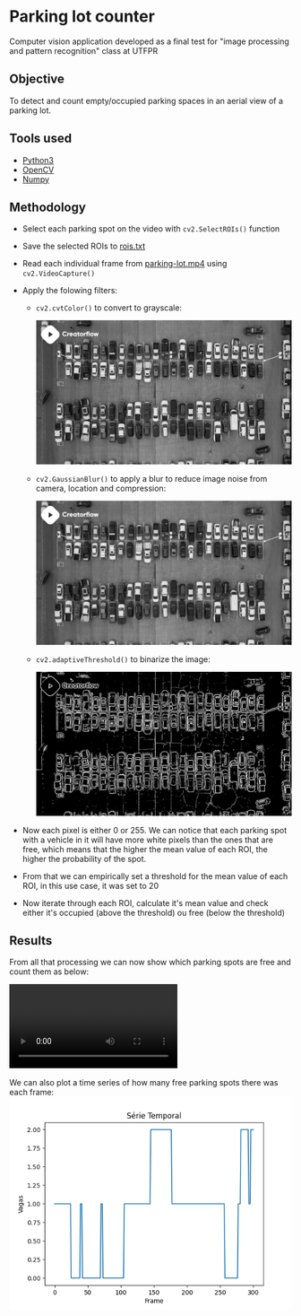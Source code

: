 # Parking lot counter
Computer vision application developed as a final test for "image processing and pattern recognition" class at UTFPR

## Objective
To detect and count empty/occupied parking spaces in an aerial view of a parking lot.

## Tools used
- [Python3](https://www.python.org/)
- [OpenCV](https://opencv.org/)
- [Numpy](https://numpy.org/)

## Methodology
- Select each parking spot on the video with `cv2.SelectROIs()` function
- Save the selected ROIs to [rois.txt](/rois.txt)
- Read each individual frame from [parking-lot.mp4](/videos/parking-lot.mp4) using `cv2.VideoCapture()`
- Apply the folowing filters:
    - `cv2.cvtColor()` to convert to grayscale:

        ![Grayscale image](/gray.png)
    - `cv2.GaussianBlur()` to apply a blur to reduce image noise from camera, location and compression:

        ![Blurred image](/blur.png)
    
    - `cv2.adaptiveThreshold()` to binarize the image:

        ![Binary image](/thresh.png)

- Now each pixel is either 0 or 255. We can notice that each parking spot with a vehicle in it will have more white pixels than the ones that are free, which means that the higher the mean value of each ROI, the higher the probability of the spot.

- From that we can empirically set a threshold for the mean value of each ROI, in this use case, it was set to 20

- Now iterate through each ROI, calculate it's mean value and check either it's occupied (above the threshold) ou free (below the threshold)


## Results

From all that processing we can now show which parking spots are free and count them as below:

![Result video](/videos/output.mp4)

We can also plot a time series of how many free parking spots there was each frame:
![Time series](/output.png)
